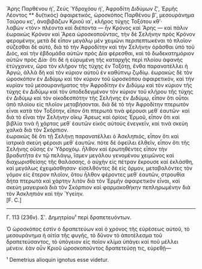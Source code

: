 Ἄρης Παρθένου ἠʹ, Ζεύς Ὑδροχόου ἠʹ, Ἀφροδίτη Διδύμων ζʹ, Ἑρμῆς Λέοντος ** δυ(τικός) ἀφαιρετικός, ὡροσκόπος Παρθένου βʹ, μεσουράνημα Ταύρου κςʹ, ἀναβιβάζων Κριοῦ ιαʹ, κλῆρος τύχης Τοξότου κθʹ·  
λαβὼν <τόν> πλέοντα καὶ διέποντα — ἦν Κρόνος καὶ Ἄρης — καὶ πάλιν ἑωρακὼς Κρόνον καὶ Ἄρεα ὡροσκοποῦντας, τὴν δὲ Σελήνην πρὸς Κρόνον φερομένην, μετὰ δὲ εἶπον μεγάλῳ μὲν χειμῶνι περιπεπτωκέναι τὸ πλοῖον· σύζεσθαι δὲ αὐτό, διὰ τὸ τὴν Ἀφροδίτην καὶ τὴν Σελήνην ὁρᾶσθαι ὑπὸ τοῦ Διός, καὶ τὴν ἑβδομάδα αὐτῶν πρὸς Δία φέρεσθαι, καὶ τὸ δωδεκατημόριον αὐτῶν πρὸς Δία· ὅτι δὲ ἡ εὑρυμένη τῆς καταρχῆς περὶ πλοίου ἀφανὴς ἐτύγχανεν, ὥρα τὸν κλῆρον τῆς τύχης ἐν Τοξότῃ, ἔνθα παρανατέλλει ἡ Ἀργώ, ἀλλὰ δὴ καὶ τὸν κύριον αὐτοῦ ἐν καθύπνῳ ζῳδίῳ. ἑωρακὼς δὲ τὸν ὡροσκόπον ἐν Διδύμῳ καὶ τὸν κύριον τοῦ ὡροσκόπου ἀφαιρετικόν, καὶ τὴν κυρίαν τοῦ μεσουρανήματος τὴν Ἀφροδίτην ἐν Διδύμῳ καὶ τὸν κύριον τῆς τύχης ἐν Διδύμῳ καὶ τὸν ὑποδεδεγμένον τὸν κύριον τοῦ κλήρου τῆς τύχης ἐν Διδύμῳ καὶ τὸν οἰκοδεσπότην τῆς Σελήνης ἐν Διδύμῳ, εἶπον ὅτι οὗτοι ἀπὸ πλοίου εἰς πλοῖον μεταβήσονται. διὰ δὲ τὸ τὴν Ἀφροδίτην πτερωτὸν εἶναι κατὰ τὸν Τοξότην, εἶπον ὅτι πτερωτὰ τινὰ φέρουσι μεθ᾽ ἑαυτῶν· καὶ διὰ τὸ εἶναι τὴν Σελήνην οἴκῳ Ἄρεως καὶ ὁρίοις Ἑρμοῦ, εἶπον ὅτι καὶ βιβλία τινὰ ἢ χάρτας μεθ᾽ ἑαυτῶν εἰκός αὐτοὺς ἐνεγκεῖν, καὶ τινὰ σκεύη χαλκὰ διὰ τὸν Σκόρπιον.  
ἑωρακὼς δὲ ὅτι τῇ Σελήνῃ παρανατέλλει ὁ Ἀσκληπιός, εἶπον ὅτι καὶ ἰατρικὰ σκεύη φέροισι μεθ᾽ ἑαυτῶν. πότε δὲ ὀφείλει ἐλθεῖν, εἶπον ὅτι τῆς Σελήνης οὔσης ἐν Ὑδροχόῳ. ἦλθον καὶ ἐρωτηθέντες εἶπον τὴν βραδυτῆτα ἐν τῷ πελάγῳ, ἴσμεν μεγάλου γενομένου χειμῶνος καὶ διαχωρισθείσης τῆς θαλάσσης, ὁ αὐχὴν εἰς πέτραν ἔκρουσε καὶ ἐκλάσθη, καὶ μεγάλως ἐχειμάσθησαν· εἰσελθόντες δὲ εἰς ὅρμον, μεταβαλόντες τὸν γόμον εἰς ἕτερον πλοῖον, ὅτου ἦλθον φέροντες μεθ᾽ ἑαυτῶν, στρουθία δήτα πτερωτὰ καὶ χάρτην λιτὸν διὰ τὸν Ἑρμῆν ἀφαιρετικὸν εἶναι, καὶ σκεύη μαγειρικὰ διὰ τὸν Σκόρπιον καὶ φαρμακοθήκην πεπληρωμένην διὰ τὸν Ἀσκληπιὸν καὶ τὴν Ὑγείην.  
                                                                                 [F. C.]  

---

Γ. 113 (236v). Σʹ. Δημητρίου¹ περὶ δραπετευόντων.

Ὁ ὡροσκόπος ἐστὶν ὁ δραπετεύων καὶ ὁ χρόνος τῆς εὑρέσεως αὐτοῦ, τὸ μεσουράνημα ἡ αἰτία τῆς φυγῆς, τὸ δῦνον τὸ ἀποτέλεσμα τοῦ δραπετεύσαντος, τὸ ὑπόγειον εἰς ποῖον κλίμα ὑπάγει καὶ ποῦ μέλλει μένειν. ἐὰν οὖν Κριοῦ ὡροσκοποῦντος δραπετεύσῃ τις, εὑρεθῇ— 

¹ Demetrius alioquin ignotus esse videtur.